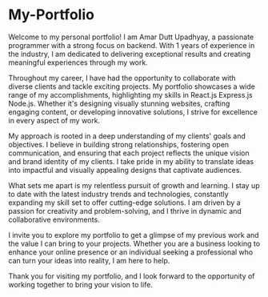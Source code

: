 # My-Portfolio
Welcome to my personal portfolio! I am Amar Dutt Upadhyay, a passionate programmer with a strong focus on backend. With 1 years of experience in the industry, I am dedicated to delivering exceptional results and creating meaningful experiences through my work.

Throughout my career, I have had the opportunity to collaborate with diverse clients and tackle exciting projects. My portfolio showcases a wide range of my accomplishments, highlighting my skills in React.js Express.js Node.js. Whether it's designing visually stunning websites, crafting engaging content, or developing innovative solutions, I strive for excellence in every aspect of my work.

My approach is rooted in a deep understanding of my clients' goals and objectives. I believe in building strong relationships, fostering open communication, and ensuring that each project reflects the unique vision and brand identity of my clients. I take pride in my ability to translate ideas into impactful and visually appealing designs that captivate audiences.

What sets me apart is my relentless pursuit of growth and learning. I stay up to date with the latest industry trends and technologies, constantly expanding my skill set to offer cutting-edge solutions. I am driven by a passion for creativity and problem-solving, and I thrive in dynamic and collaborative environments.

I invite you to explore my portfolio to get a glimpse of my previous work and the value I can bring to your projects. Whether you are a business looking to enhance your online presence or an individual seeking a professional who can turn your ideas into reality, I am here to help.

Thank you for visiting my portfolio, and I look forward to the opportunity of working together to bring your vision to life.
